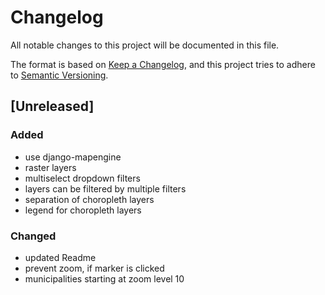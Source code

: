 # Changelog
All notable changes to this project will be documented in this file.

The format is based on [Keep a Changelog](https://keepachangelog.com/en/1.0.0/),
and this project tries to adhere to [Semantic Versioning](https://semver.org/spec/v2.0.0.html).

## [Unreleased]
### Added
- use django-mapengine
- raster layers
- multiselect dropdown filters
- layers can be filtered by multiple filters
- separation of choropleth layers
- legend for choropleth layers

### Changed
- updated Readme
- prevent zoom, if marker is clicked
- municipalities starting at zoom level 10
